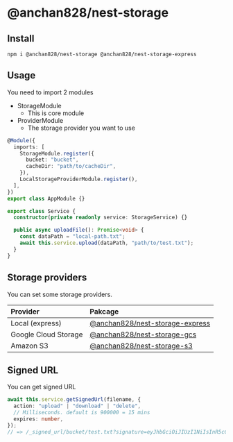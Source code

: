 # @anchan828/nest-storage

## Install

```shell
npm i @anchan828/nest-storage @anchan828/nest-storage-express
```

## Usage

You need to import 2 modules

- StorageModule
  - This is core module
- ProviderModule
  - The storage provider you want to use

```ts
@Module({
  imports: [
    StorageModule.register({
      bucket: "bucket",
      cacheDir: "path/to/cacheDir",
    }),
    LocalStorageProviderModule.register(),
  ],
})
export class AppModule {}
```

```ts
export class Service {
  constructor(private readonly service: StorageService) {}

  public async uploadFile(): Promise<void> {
    const dataPath = "local-path.txt";
    await this.service.upload(dataPath, "path/to/test.txt");
  }
}
```

## Storage providers

You can set some storage providers.

| Provider             | Pakcage                                                                                          |
| :------------------- | :----------------------------------------------------------------------------------------------- |
| Local (express)      | [@anchan828/nest-storage-express](https://www.npmjs.com/package/@anchan828/nest-storage-express) |
| Google Cloud Storage | [@anchan828/nest-storage-gcs](https://www.npmjs.com/package/@anchan828/nest-storage-gcs)         |
| Amazon S3            | [@anchan828/nest-storage-s3](https://www.npmjs.com/package/@anchan828/nest-storage-s3)           |

## Signed URL

You can get signed URL

```ts
await this.service.getSignedUrl(filename, {
  action: "upload" | "download" | "delete",
  // Milliseconds. default is 900000 = 15 mins
  expires: number,
});
// => /_signed_url/bucket/test.txt?signature=eyJhbGciOiJIUzI1NiIsInR5cCI6IkpXVCJ9.eyJhY3Rpb24iOiJ1cGxvYWQiLCJleHBpcmVzIjo5MDAwMDAsImJ1Y2tldCI6ImJ1Y2tldCIsImZpbGVuYW1lIjoidGVzdC50eHQiLCJpYXQiOjE1NzkzMjM2MTYsImV4cCI6MTU4MDIyMzYxNn0.iJfq01VBExCvlGhKcT8hQ9d2lGTLW4miiACX3sG5HO8
```
